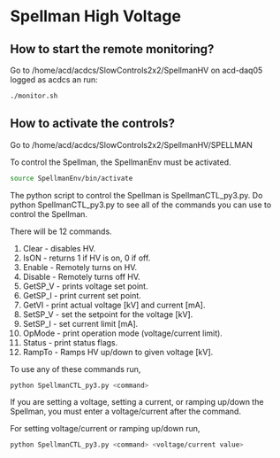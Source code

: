 # Spellman High Voltage

## How to start the remote monitoring?
Go to /home/acd/acdcs/SlowControls2x2/SpellmanHV on acd-daq05 logged as acdcs an run:

```bash
./monitor.sh
```

## How to activate the controls?

Go to /home/acd/acdcs/SlowControls2x2/SpellmanHV/SPELLMAN

To control the Spellman, the SpellmanEnv must be activated. 
```bash
source SpellmanEnv/bin/activate
```

The python script to control the Spellman is SpellmanCTL_py3.py. Do python SpellmanCTL_py3.py to see all of the commands you can use to control the Spellman.

There will be 12 commands.

  1. Clear - disables HV.
  2. IsON - returns 1 if HV is on, 0 if off.
  3. Enable - Remotely turns on HV.
  4. Disable - Remotely turns off HV.
  5. GetSP_V - prints voltage set point.
  6. GetSP_I - print current set point.
  7. GetVI - print actual voltage [kV] and current [mA].
  8. SetSP_V - set the setpoint for the voltage [kV].
  9. SetSP_I - set current limit [mA].
  10. OpMode - print operation mode (voltage/current limit).
  11. Status - print status flags.
  12. RampTo - Ramps HV up/down to given voltage [kV].

To use any of these commands run,

```bash
python SpellmanCTL_py3.py <command>
```
If you are setting a voltage, setting a current, or ramping up/down the Spellman, you must enter a voltage/current after the command.

For setting voltage/current or ramping up/down run,
```bash
python SpellmanCTL_py3.py <command> <voltage/current value>
```
